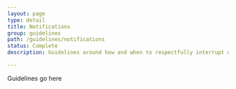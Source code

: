 ```yaml
---
layout: page
type: detail
title: Notifications
group: guidelines
path: /guidelines/notifications
status: Complete
description: Guidelines around how and when to respectfully interrupt users

---
```


Guidelines go here
